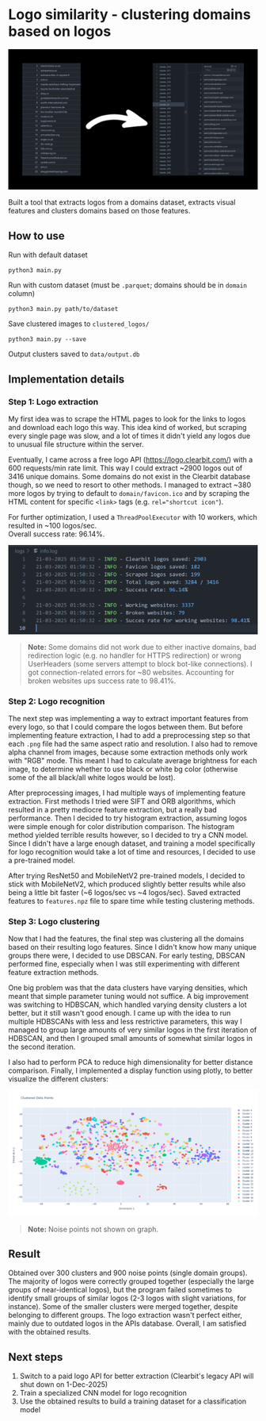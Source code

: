 # Logo similarity - clustering domains based on logos

![alt text](https://github.com/v-grigore/logo-similarity/raw/master/docs/example.png)

Built a tool that extracts logos from a domains dataset, extracts visual features and clusters domains based on those features.

## How to use
Run with default dataset
```
python3 main.py
```
Run with custom dataset (must be `.parquet`; domains should be in `domain` column)
```
python3 main.py path/to/dataset
```
Save clustered images to `clustered_logos/`
```
python3 main.py --save
```
Output clusters saved to `data/output.db`

## Implementation details

### Step 1: Logo extraction
My first idea was to scrape the HTML pages to look for the links to logos and download each logo this way. This idea kind of worked, but scraping every single page was slow, and a lot of times
it didn't yield any logos due to unusual file structure within the server.

Eventually, I came across a free logo API (https://logo.clearbit.com/) with a 600 requests/min rate limit. This way I could extract ~2900 logos out of 3416 unique domains. Some domains do not exist
in the Clearbit database though, so we need to resort to other methods. I managed to extract ~380 more logos by trying to default to `domain/favicon.ico` and by scraping the HTML content for
specific `<link>` tags (e.g. `rel="shortcut icon"`).

For further optimization, I used a `ThreadPoolExecutor` with 10 workers, which resulted in ~100 logos/sec.  
Overall success rate: 96.14%.

![alt text](https://github.com/v-grigore/logo-similarity/raw/master/docs/logo_extraction_stats.png)

> __Note:__ Some domains did not work due to either inactive domains, bad redirection logic (e.g. no handler for HTTPS redirection) or wrong UserHeaders (some servers attempt to block bot-like
> connections). I got connection-related errors for ~80 websites. Accounting for broken websites ups success rate to 98.41%.

### Step 2: Logo recognition
The next step was implementing a way to extract important features from every logo, so that I could compare the logos between them. But before implementing feature extraction, I had to add
a preprocessing step so that each `.png` file had the same aspect ratio and resolution. I also had to remove alpha channel from images, because some extraction methods only work with "RGB" mode.
This meant I had to calculate average brightness for each image, to determine whether to use black or white bg color (otherwise some of the all black/all white logos would be lost).

After preprocessing images, I had multiple ways of implementing feature extraction. First methods I tried were SIFT and ORB algorithms, which resulted in a pretty mediocre feature extraction, but
a really bad performance. Then I decided to try histogram extraction, assuming logos were simple enough for color distribution comparison. The histogram method yielded terrible results however, so
I decided to try a CNN model. Since I didn't have a large enough dataset, and training a model specifically for logo recognition would take a lot of time and resources, I decided to use a
pre-trained model.

After trying ResNet50 and MobileNetV2 pre-trained models, I decided to stick with MobileNetV2, which produced slightly better results while also being a little bit faster (~6 logos/sec vs ~4
logos/sec). Saved extracted features to `features.npz` file to spare time while testing clustering methods.

### Step 3: Logo clustering
Now that I had the features, the final step was clustering all the domains based on their resulting logo features. Since I didn't know how many unique groups there were, I decided to use DBSCAN.
For early testing, DBSCAN performed fine, especially when I was still experimenting with different feature extraction methods.

One big problem was that the data clusters have varying densities, which meant that simple parameter tuning would not suffice. A big improvement was switching to HDBSCAN, which handled varying
density clusters a lot better, but it still wasn't good enough. I came up with the idea to run multiple HDBSCANs with less and less restrictive parameters, this way I managed to group large
amounts of very similar logos in the first iteration of HDBSCAN, and then I grouped small amounts of somewhat similar logos in the second iteration.

I also had to perform PCA to reduce high dimensionality for better distance comparison. Finally, I implemented a display function using plotly, to better visualize the different clusters:

![alt text](https://github.com/v-grigore/logo-similarity/raw/master/docs/clustered_data_points.png)

> __Note:__ Noise points not shown on graph.

## Result
Obtained over 300 clusters and 900 noise points (single domain groups). The majority of logos were correctly grouped together (especially the large groups of near-identical logos), but the program
failed sometimes to identify small groups of similar logos (2-3 logos with slight variations, for instance). Some of the smaller clusters were merged together, despite belonging to different
groups. The logo extraction wasn't perfect either, mainly due to outdated logos in the APIs database. Overall, I am satisfied with the obtained results.

## Next steps
1. Switch to a paid logo API for better extraction (Clearbit's legacy API will shut down on 1-Dec-2025)
2. Train a specialized CNN model for logo recognition
3. Use the obtained results to build a training dataset for a classification model
